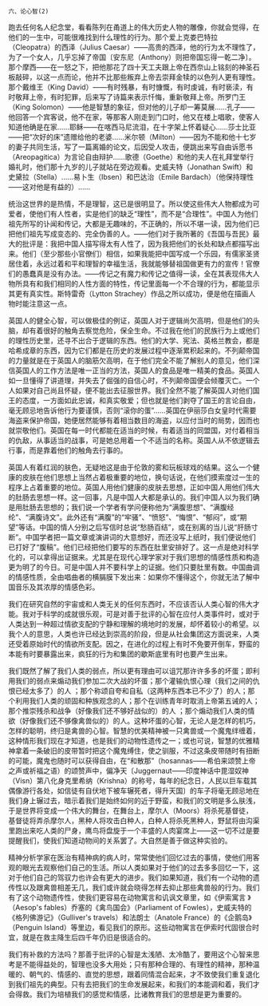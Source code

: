     六、论心智(2) 

   跑去任何名人纪念堂，看看陈列在甬道上的伟大历史人物的雕像，你就会觉得，在他们的一生中，可能很难找到什么理性的行为。那个爱上克娄巴特拉（Cleopatra）的西泽（Julius Caesar）——高贵的西泽，他的行为太不理性了，为了一个女人，几乎忘掉了帝国〔安东尼（Anthony）则把帝国忘得一乾二净〕。那个摩西——在一怒之下，把他那花了四十天工夫跟上帝在西奈山上铭刻的神圣石板敲碎，以这一点而论，他并不比那些叛弃上帝去崇拜金犊的以色列人更有理性。那个戴维王（King David）——有时残暴，有时慷慨，有时虔诚，有时亵渎，有时敬拜上帝，有时犯罪，后来写了诗篇来表示忏悔，重新敬拜上帝。所罗门王（King Solomon）——他是智慧的象征，但对他的儿子却一筹莫展……孔子——他回答一个宾客说，他不在家，等那客人刚走到门口时，他又在楼上唱歌，使客人知道他确是在家……耶稣——在喀西马尼流泪，在十字架上怀着疑心……莎士比亚——把“次好的床”遗赠给他的老婆……米尔顿（Milton）——因为不能和他十七岁的妻子共同生活，写了一篇离婚的论文，后因受人攻击，便跳出来写自由诉愿书（Areopagitica）为言论自由辩护……歌德（Goethe）和他的夫人在礼拜堂举行婚礼时，他们那十九岁的儿子就站在旁边观看。史威夫特（Jonathan Swift）和史黛拉（Stella）……易卜生（Ibsen）和巴达治（Emile Bardach）（他保持理性——这对他是有益的）……

   统治这世界的是热情，不是理智，这已是很明显了。所以使这些伟大人物都成为可爱者，使他们有人性者，实是他们的缺乏“理性”，而不是“合理性”。中国人为他们祖先所写的讣闻和传记，大都是无趣味的，不正确的，所以不堪一读，因为他们已把他们祖先写成变态的、完全伪善的人。——他们对于我所著的《吾国与吾民》最大的批评是：我把中国人描写得太有人性了，因为我把他们的长处和缺点都描写出来。他们（至少那些小官僚们）相信，如果我能把中国写成一个乐园，有儒家圣贤居住着，永远过着和平和理智的幸福生活，我就能够替祖国做更有力的宣传！官僚们的愚蠢真是没有办法。——传记之有魔力和传记之值得一读，全在其表现伟大人物所具有和我们相同的人性方面的特性，传记里面每一个不合理的行为，都能显示其更有真实性。斯特雷奇（Lytton Strachey）作品之所以成功，便是他在描画人物时能注意这一点。

   英国人的健全心智，可以做极佳的例证，英国人对于逻辑尚欠高明，但是他们的头脑，却有着很好的触角去察觉危险，保全生命。不过我在他们的民族行为上或他们的理性历史里，还寻不出合于逻辑的东西。他们的大学、宪法、英格兰教会，都是哈希成章的东西，因为它们都是在历史的发展过程中逐渐累积起来的。不列颠帝国的力量就是在于英国人的脑筋欠高明，在于他们完全不能了解别人的意见，他们深信英国人的工作方法是唯一正当的方法，英国人的食品是唯一精美的食品。英国人如一旦懂得了讲道理，并失去了倔强的自信心时，不列颠帝国便会倾覆灭亡。一个人如果对自己尚且怀疑，便不能出去征服世界。我们全然不能了解英国人对他们国王的态度，一方面如此忠诚，和真实敬爱；但也就是他们剥夺了国王的言论自由，毫无顾忌地告诉他行为要谨慎，否则“滚你的蛋”……英国在伊丽莎白女皇时代需要海盗来保护帝国，她便居然能够有着相当数目的海盗，以应付当时的局势，因而也就崇敬他们。英国在每一时代都能在适当的时候，有着适当的同盟国，对付着相当的仇敌，从事适当的战事，可是她总用着一个不适当的名称。英国人从不依逻辑去行事，而是靠着他们的触角去行事的。

   英国人有着红润的肤色，无疑地这是由于伦敦的雾和玩板球戏的结果。这么一个健康的皮肤在他们思想上当然占着极重要的地位，换句话说，在他们摸索度过一生的程序上占着重要的地位。英国人用他们健康的皮肤去思想，正如中国人用他们伟大的肚肠去思想一样。这一回事，凡是中国人大都是承认的。我们中国人以为我们确是用肚肠去思想的；我们说一个学者有学问便称他为“满腹思想”、“满腹经纶”、“满腹诗文”。此外还有“满腹”的“牢骚”、“愤怒”、“悔恨”、“郁闷”，或“期望”等话。中国的情人分别之后写信时总说“愁肠百结”，或在别离的当儿说“肝肠寸断”。中国学者把一篇文章或演讲词的大意想好，而还没写上纸时，我们便说他们已打好了“腹稿”。他们已经把他们要写的东西在肚里安排好了。这一点是绝对科学化的，可以拿得出证据来。尤其是在现代心理学家对于我们思想的情感性质和构造更为明了的今日。可是中国人并不要科学上的证据。他们只要肚里有数。中国曲调的情感性质，全由唱曲者的横膈膜下发出来：如果你不懂得这个，你就无法了解中国音乐及其浓厚的情感色彩。

   我们在研究自然的宇宙或和人类无关的任何东西时，不应该否认人类心智的伟大才能。我对于科学的成就很乐观，可是对善于批评的心智在应付人类事件时，或对于人类达到一种超过情欲支配的宁静和理解的境地时的发展，却怀着较小的希望。以我个人的意思，人类也许已经达到崇高的阶段，但是从社会集团这方面说来，人类还受着原始时代的情欲所支配。因之，在进化的过程上有时不免要开倒车，野蛮的本能有时要暴露出来，疯狂的行为和集团的歇斯底里有时也要产生出来。

   我们既然了解了我们人类的弱点，所以更有理由可以诅咒那许许多多的坏蛋；即利用我们的弱点来煽动我们参加二次大战的坏蛋；那个灌输仇恨心理（我们之间的仇恨已经太多了）的人 ；那个称颂自夸和自私（这两种东西本已不少了）的人；那个利用我们人类的顽固和种族观念的人；那个在训练青年时取消上帝第五诫的人；那个推崇残杀和战争（好像我们还不够好战似的）的人 ；那个煽动我们人类的情欲（好像我们还不够像禽兽似的）的人。这种坏蛋的心智，无论人是怎样的机巧，怎样的聪明，终归是禽兽的心智。智慧的优美精神被一只禽兽或一个魔鬼绊缠着，这种情形我们现在才知道，也是我们的动物性遗传之一；或也可说，智慧的优雅精神拿着一条破旧的皮带暂时把这个魔鬼缚住，使之驯服，不过这条皮带随时有扭断的可能，魔鬼也随时可以获得自由，在“和散那”（hosannas——希伯来颂赞上帝之声或祈福之语）的颂赞声中，偏净天〔Juggernaut——印度神话中毘湿奴神（Visn）第八化身克里希纳（Krishna）的称号，每年的纪念日，人民以巨车载其偶像游行各处，如信徒有自伏地下被车辗死者，得升天国〕的车子将毫无顾忌地在我们身上辗过去，暗示着我们是始终如何的近于野蛮，和我们的文明是多么肤浅，于是世界将变成一个伟大的舞台，在舞台上，摩尔人（Moors）将杀死基督徒，基督徒将弄杀摩尔人，黑种人将攻击白种人，白种人将杀死黑种人，野鼠将由沟渠里跑出来吃人类的尸身，鹰鸟将盘旋于一个丰盛的人肉宴席上——这一切不过是要提醒我们，使我们知道动物间的关系罢了。大自然是善于做这种实验的。

   精神分析学家在医治有精神病的病人时，常常使他们回忆过去的事情，使他们用客观的眼光去观察他们自己的生活。所以人类如果对于他们的过去多多回忆一下，这对于他们自己的驾驭力也许会有更大的进步。我们如果知道，我们有一个动物的遗传性以及跟禽兽相差无几，我们或许就会晓得怎样去抑止那些禽兽般的行为。我们有了这个动物遗传性，使我们更容易在动物寓言和讥讽文章里，如《伊索寓言 》（Aesop's fables）乔塞的《禽鸟国会》（Parliament of Fowles），史威夫特的《格列佛游记》（Gulliver's travels）和法朗士（Anatole France）的《企鹅岛》（Penguin Island）等里边，看见我们的原形。这些动物寓言在伊索时代固很合时宜，就是在救主降生后四千年仍旧是很适合的。

   我们有补救的方法吗？那善于批评的心智是太浅陋、太冷酷了，要用这个心智来思考是不能得益处的，智理也没多大用处；只有那种合理的、有理性的精神，那种温暖的、朝气的、情感的、直觉的思想，跟着同情混合起来，才不致使我们重复退化到我们祖先的典型。只有去把我们的生命发展起来，和我们的本能调和着，我们才会得救。我们为培植我们的感觉和情感，比诸教育我们的思想是更为重要的。

